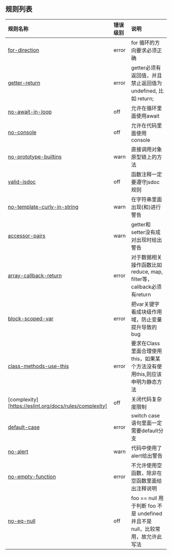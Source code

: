## 规则列表

| 规则名称        | 错误级别           | 说明  |
| :------------- |:-------------| :-----|
| [for-direction](https://eslint.org/docs/rules/for-direction) | error | for 循环的方向要求必须正确 |
| [getter-return](https://eslint.org/docs/rules/getter-return)      | error | getter必须有返回值，并且禁止返回值为undefined, 比如 return;  |
| [no-await-in-loop](https://eslint.org/docs/rules/no-await-in-loop)| off | 允许在循环里面使用await |
| [no-console](https://eslint.org/docs/rules/no-console) | off | 允许在代码里面使用console |
| [no-prototype-builtins](https://eslint.org/docs/rules/no-prototype-builtins) | warn | 直接调用对象原型链上的方法 |
| [valid-jsdoc](https://eslint.org/docs/rules/valid-jsdoc) | off | 函数注释一定要遵守jsdoc规则 |
| [no-template-curly-in-string](https://eslint.org/docs/rules/no-template-curly-in-string) | warn | 在字符串里面出现{和}进行警告 |
| [accessor-pairs](https://eslint.org/docs/rules/accessor-pairs) | warn | getter和setter没有成对出现时给出警告 |
| [array-callback-return](https://eslint.org/docs/rules/array-callback-return) | error | 对于数据相关操作函数比如reduce, map, filter等，callback必须有return |
| [block-scoped-var](https://eslint.org/docs/rules/block-scoped-var) | error | 把var关键字看成块级作用域，防止变量提升导致的bug |
| [class-methods-use-this](https://eslint.org/docs/rules/class-methods-use-this) | error | 要求在Class里面合理使用this，如果某个方法没有使用this,则应该申明为静态方法 |
| [complexity][https://eslint.org/docs/rules/complexity] | off | 关闭代码复杂度限制 |
| [default-case](https://eslint.org/docs/rules/default-case) | error | switch case语句里面一定需要default分支 |
| [no-alert](https://eslint.org/docs/rules/no-alert) | warn | 代码中使用了alert给出警告 |
| [no-empty-function](https://eslint.org/docs/rules/no-empty-function) | error | 不允许使用空函数，除非在空函数里面给出注释说明 |
| [no-eq-null](https://eslint.org/docs/rules/no-eq-null)| off | foo == null 用于判断 foo 不是 undefined 并且不是 null，比较常用，故允许此写法 |
